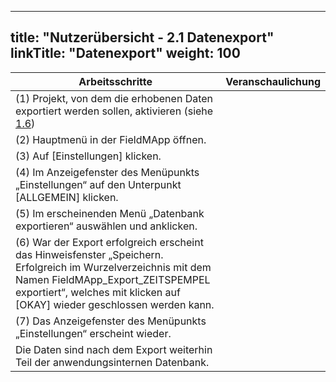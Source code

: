 
---
title: "Nutzerübersicht - 2.1 Datenexport"
linkTitle: "Datenexport"
weight: 100
---

| Arbeitsschritte | Veranschaulichung |
| ------ | :-----: |
| (1) Projekt, von dem die erhobenen Daten exportiert werden sollen, aktivieren (siehe [1.6](1.6%20Projekt%20aktivieren)) |  |
| (2) Hauptmenü in der FieldMApp öffnen. |  |
| (3) Auf [Einstellungen] klicken. |  |
| (4) Im Anzeigefenster des Menüpunkts „Einstellungen“ auf den Unterpunkt [ALLGEMEIN] klicken. |  |
| (5) Im erscheinenden Menü „Datenbank exportieren“ auswählen und anklicken. |  |
| (6) War der Export erfolgreich erscheint das Hinweisfenster „Speichern. Erfolgreich im Wurzelverzeichnis mit dem Namen FieldMApp_Export_ZEITSPEMPEL exportiert“, welches mit klicken auf [OKAY] wieder geschlossen werden kann. |  |
| (7) Das Anzeigefenster des Menüpunkts „Einstellungen“ erscheint wieder. |  |
| Die Daten sind nach dem Export weiterhin Teil der anwendungsinternen Datenbank.  |  |